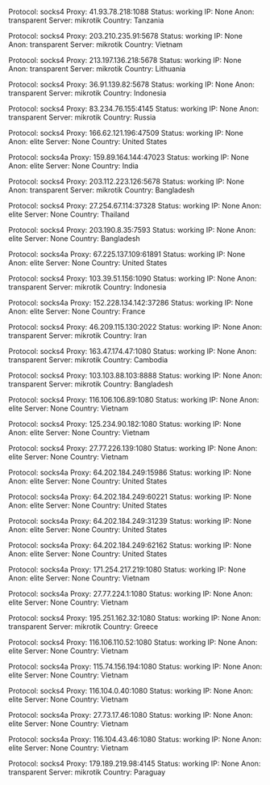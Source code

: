 Protocol: socks4
Proxy: 41.93.78.218:1088
Status: working
IP: None
Anon: transparent
Server: mikrotik
Country: Tanzania

Protocol: socks4
Proxy: 203.210.235.91:5678
Status: working
IP: None
Anon: transparent
Server: mikrotik
Country: Vietnam

Protocol: socks4
Proxy: 213.197.136.218:5678
Status: working
IP: None
Anon: transparent
Server: mikrotik
Country: Lithuania

Protocol: socks4
Proxy: 36.91.139.82:5678
Status: working
IP: None
Anon: transparent
Server: mikrotik
Country: Indonesia

Protocol: socks4
Proxy: 83.234.76.155:4145
Status: working
IP: None
Anon: transparent
Server: mikrotik
Country: Russia

Protocol: socks4
Proxy: 166.62.121.196:47509
Status: working
IP: None
Anon: elite
Server: None
Country: United States

Protocol: socks4a
Proxy: 159.89.164.144:47023
Status: working
IP: None
Anon: elite
Server: None
Country: India

Protocol: socks4
Proxy: 203.112.223.126:5678
Status: working
IP: None
Anon: transparent
Server: mikrotik
Country: Bangladesh

Protocol: socks4
Proxy: 27.254.67.114:37328
Status: working
IP: None
Anon: elite
Server: None
Country: Thailand

Protocol: socks4
Proxy: 203.190.8.35:7593
Status: working
IP: None
Anon: elite
Server: None
Country: Bangladesh

Protocol: socks4a
Proxy: 67.225.137.109:61891
Status: working
IP: None
Anon: elite
Server: None
Country: United States

Protocol: socks4
Proxy: 103.39.51.156:1090
Status: working
IP: None
Anon: transparent
Server: mikrotik
Country: Indonesia

Protocol: socks4a
Proxy: 152.228.134.142:37286
Status: working
IP: None
Anon: elite
Server: None
Country: France

Protocol: socks4
Proxy: 46.209.115.130:2022
Status: working
IP: None
Anon: transparent
Server: mikrotik
Country: Iran

Protocol: socks4
Proxy: 163.47.174.47:1080
Status: working
IP: None
Anon: transparent
Server: mikrotik
Country: Cambodia

Protocol: socks4
Proxy: 103.103.88.103:8888
Status: working
IP: None
Anon: transparent
Server: mikrotik
Country: Bangladesh

Protocol: socks4
Proxy: 116.106.106.89:1080
Status: working
IP: None
Anon: elite
Server: None
Country: Vietnam

Protocol: socks4
Proxy: 125.234.90.182:1080
Status: working
IP: None
Anon: elite
Server: None
Country: Vietnam

Protocol: socks4
Proxy: 27.77.226.139:1080
Status: working
IP: None
Anon: elite
Server: None
Country: Vietnam

Protocol: socks4a
Proxy: 64.202.184.249:15986
Status: working
IP: None
Anon: elite
Server: None
Country: United States

Protocol: socks4a
Proxy: 64.202.184.249:60221
Status: working
IP: None
Anon: elite
Server: None
Country: United States

Protocol: socks4a
Proxy: 64.202.184.249:31239
Status: working
IP: None
Anon: elite
Server: None
Country: United States

Protocol: socks4a
Proxy: 64.202.184.249:62162
Status: working
IP: None
Anon: elite
Server: None
Country: United States

Protocol: socks4a
Proxy: 171.254.217.219:1080
Status: working
IP: None
Anon: elite
Server: None
Country: Vietnam

Protocol: socks4a
Proxy: 27.77.224.1:1080
Status: working
IP: None
Anon: elite
Server: None
Country: Vietnam

Protocol: socks4
Proxy: 195.251.162.32:1080
Status: working
IP: None
Anon: transparent
Server: mikrotik
Country: Greece

Protocol: socks4
Proxy: 116.106.110.52:1080
Status: working
IP: None
Anon: elite
Server: None
Country: Vietnam

Protocol: socks4a
Proxy: 115.74.156.194:1080
Status: working
IP: None
Anon: elite
Server: None
Country: Vietnam

Protocol: socks4
Proxy: 116.104.0.40:1080
Status: working
IP: None
Anon: elite
Server: None
Country: Vietnam

Protocol: socks4a
Proxy: 27.73.17.46:1080
Status: working
IP: None
Anon: elite
Server: None
Country: Vietnam

Protocol: socks4a
Proxy: 116.104.43.46:1080
Status: working
IP: None
Anon: elite
Server: None
Country: Vietnam

Protocol: socks4
Proxy: 179.189.219.98:4145
Status: working
IP: None
Anon: transparent
Server: mikrotik
Country: Paraguay


